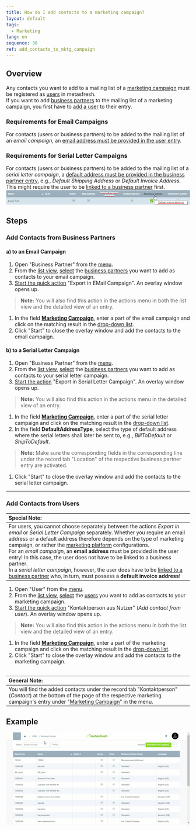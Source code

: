 ```yaml
---
title: How do I add contacts to a marketing campaign?
layout: default
tags:
  - Marketing
lang: en
sequence: 30
ref: add_contacts_to_mktg_campaign
---
```


## Overview
Any contacts you want to add to a mailing list of a [marketing campaign](Create_MKTG_campaign) must be registered as [users](Add_user) in metasfresh.<br>
If you want to add [business partners](New_Business_Partner) to the mailing list of a marketing campaign, you first have to [add a user](Add_user_to_BPartner) to their entry.

### Requirements for Email Campaigns
For contacts (users or business partners) to be added to the mailing list of an *email campaign*, an [email address must be provided in the user entry](Add_user).

### Requirements for Serial Letter Campaigns
For contacts (users or business partners) to be added to the mailing list of a *serial letter campaign*, a [default address must be provided in the business partner entry](Add_address_tab), e.g., *Default Shipping Address* or *Default Invoice Address*. This might require the user to be [linked to a business partner](Assign_BPartner_to_user) first.<br>
<kbd><img src="assets/Default_Address.png" alt="Fig.: Default address (Default Shipping/Invoice Address)"></kbd>

## Steps

### Add Contacts from Business Partners

#### a) to an Email Campaign
1. Open "Business Partner" from the [menu](Menu).
1. From the [list view](ViewModes#list-view), [select](RecordSelection) the [business partners](New_Business_Partner) you want to add as contacts to your email campaign.
1. [Start the quick action](StartAction#quick-actions) "Export in EMail Campaign". An overlay window opens up.
 >**Note:** You will also find this action in the actions menu in both the list view and the detailed view of an entry.

1. In the field [**Marketing Campaign**](Create_MKTG_campaign), enter a part of the email campaign and click on the matching result in the <a href="Keyboard_shortcuts_reference#dropdown" title="Dynamic Search Box (Autocompletion)">drop-down list</a>.
1. Click "Start" to close the overlay window and add the contacts to the email campaign.

#### b) to a Serial Letter Campaign
1. Open "Business Partner" from the [menu](Menu).
1. From the [list view](ViewModes#list-view), [select](RecordSelection) the [business partners](New_Business_Partner) you want to add as contacts to your serial letter campaign.
1. [Start the action](StartAction#actions-menu) "Export in Serial Letter Campaign". An overlay window opens up.
 >**Note:** You will also find this action in the actions menu in the detailed view of an entry.

1. In the field [**Marketing Campaign**](Create_MKTG_campaign), enter a part of the serial letter campaign and click on the matching result in the <a href="Keyboard_shortcuts_reference#dropdown" title="Dynamic Search Box (Autocompletion)">drop-down list</a>.
1. In the field **DefaultAddressType**, select the type of default address where the serial letters shall later be sent to, e.g., *BillToDefault* or *ShipToDefault*.
 >**Note:** Make sure the corresponding fields in the corresponding line under the record tab "Location" of the respective business partner entry are activated.

1. Click "Start" to close the overlay window and add the contacts to the serial letter campaign.

---

### Add Contacts from Users

| **Special Note:** |
| :--- |
| For users, you cannot choose separately between the actions *Export in email* or *Serial Letter Campaign* separately. Whether you require an email address or a default address therefore depends on the type of marketing campaign, or rather the [marketing platform](Create_MKTG_platform) configurations.<br> For an *email campaign*, an **email address** must be provided in the user entry! In this case, the user does not have to be linked to a business partner.<br> In a *serial letter campaign*, however, the user does have to be [linked to a business partner](Assign_BPartner_to_user) who, in turn, must possess a **default invoice address**! |

1. Open "User" from the [menu](Menu).
1. From the [list view](ViewModes#list-view), [select](RecordSelection) the [users](Add_user) you want to add as contacts to your marketing campaign.
1. [Start the quick action](StartAction#quick-actions) "Kontaktperson aus Nutzer" (*Add contact from user*). An overlay window opens up.
 >**Note:** You will also find this action in the actions menu in both the list view and the detailed view of an entry.

1. In the field [**Marketing Campaign**](Create_MKTG_campaign), enter a part of the marketing campaign and click on the matching result in the <a href="Keyboard_shortcuts_reference#dropdown" title="Dynamic Search Box (Autocompletion)">drop-down list</a>.
1. Click "Start" to close the overlay window and add the contacts to the marketing campaign.
<br><br>

| **General Note:** |
| :--- |
| You will find the added contacts under the record tab "Kontaktperson" (*Contact*) at the bottom of the page of the respective marketing campaign's entry under "[Marketing Campaign](Menu)" in the menu. |

## Example
<kbd><img src="assets/Add_contacts_to_MKTG_campaign.gif" alt="GIF: Export contacts into marketing campaign"></kbd>
